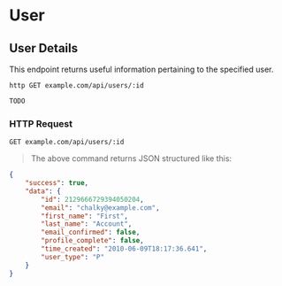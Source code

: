 # User

## User Details
This endpoint returns useful information pertaining to the specified user.
 
```shell
http GET example.com/api/users/:id
```

```javascript
TODO
```

### HTTP Request

`GET example.com/api/users/:id`

> The above command returns JSON structured like this:

```json
{
    "success": true,
    "data": {
        "id": 2129666729394050204,
        "email": "chalky@example.com",
        "first_name": "First",
        "last_name": "Account",
        "email_confirmed": false,
        "profile_complete": false,
        "time_created": "2010-06-09T18:17:36.641",
        "user_type": "P"
    }
}
```


